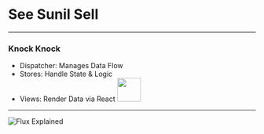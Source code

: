 # See Sunil Sell 


---

### Knock Knock

- Dispatcher: Manages Data Flow
- Stores: Handle State & Logic
- Views: Render Data via React <img src="https://github.com/favicon.ico" width="48">

---

![Flux Explained](https://facebook.github.io/flux/img/flux-simple-f8-diagram-explained-1300w.png)